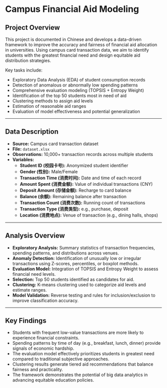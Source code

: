 # Campus Financial Aid Modeling

## Project Overview
This project is documented in Chinese and develops a data-driven framework to improve the accuracy and fairness of financial aid allocation in universities. Using campus card transaction data, we aim to identify students with the greatest financial need and design equitable aid distribution strategies.

Key tasks include:

- Exploratory Data Analysis (EDA) of student consumption records  
- Detection of anomalous or abnormally low spending patterns  
- Comprehensive evaluation modeling (TOPSIS + Entropy Weight)  
- Identification of the top 50 students most in need of aid  
- Clustering methods to assign aid levels  
- Estimation of reasonable aid ranges  
- Evaluation of model effectiveness and potential generalization  

---

## Data Description
- **Source:** Campus card transaction dataset  
- **File:** `dataset.xlsx`  
- **Observations:** 10,000+ transaction records across multiple students  
- **Variables:**  
  - **Student ID (校园卡号):** Anonymized student identifier  
  - **Gender (性别):** Male/Female  
  - **Transaction Time (消费时间):** Date and time of each record  
  - **Amount Spent (消费金额):** Value of individual transactions (CNY)  
  - **Deposit Amount (存储金额):** Recharge to card balance  
  - **Balance (余额):** Remaining balance after transaction  
  - **Transaction Count (消费次数):** Running count of transactions  
  - **Transaction Type (消费类型):** e.g., purchase, deposit  
  - **Location (消费地点):** Venue of transaction (e.g., dining halls, shops)  

---

## Analysis Overview
- **Exploratory Analysis:** Summary statistics of transaction frequencies, spending patterns, and distributions across venues.  
- **Anomaly Detection:** Identification of unusually low or irregular transactions using Z-scores, percentiles, or boxplot methods.  
- **Evaluation Model:** Integration of TOPSIS and Entropy Weight to assess financial need levels.  
- **Selection:** Top 50 students identified as candidates for aid.  
- **Clustering:** K-means clustering used to categorize aid levels and estimate ranges.  
- **Model Validation:** Reverse testing and rules for inclusion/exclusion to improve classification accuracy.  

---

## Key Findings
- Students with frequent low-value transactions are more likely to experience financial constraints.  
- Spending patterns by time of day (e.g., breakfast, lunch, dinner) provide signals of economic hardship.  
- The evaluation model effectively prioritizes students in greatest need compared to traditional subjective approaches.  
- Clustering results generate tiered aid recommendations that balance fairness and practicality.  
- The framework demonstrates the potential of big data analytics in advancing equitable education policies.
